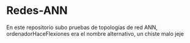 # Redes-ANN
En este repositorio subo pruebas de topologías de red ANN, ordenadorHaceFlexiones era el nombre alternativo, un chiste malo jeje
